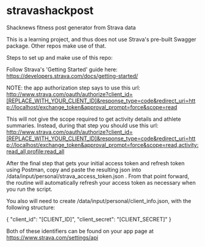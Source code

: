 # stravashackpost
 Shacknews fitness post generator from Strava data

This is a learning project, and thus does not use Strava's pre-built Swagger package.  Other repos make use of that.

Steps to set up and make use of this repo:

Follow Strava's 'Getting Started' guide here: https://developers.strava.com/docs/getting-started/

NOTE: the app authorization step says to use this url: http://www.strava.com/oauth/authorize?client_id=[REPLACE_WITH_YOUR_CLIENT_ID]&response_type=code&redirect_uri=http://localhost/exchange_token&approval_prompt=force&scope=read

This will not give the scope required to get activity details and athlete summaries.  Instead, during that step you should use this url: http://www.strava.com/oauth/authorize?client_id=[REPLACE_WITH_YOUR_CLIENT_ID]&response_type=code&redirect_uri=http://localhost/exchange_token&approval_prompt=force&scope=read,activity:read_all,profile:read_all

After the final step that gets your initial access token and refresh token using Postman, copy and paste the resulting json into /data/input/personal/strava_access_token.json . From that point forward, the routine will automatically refresh your access token as necessary when you run the script.

You also will need to create /data/input/personal/client_info.json, with the following structure:

{
    "client_id": "[CLIENT_ID]",
    "client_secret": "[CLIENT_SECRET]"
}

Both of these identifiers can be found on your app page at https://www.strava.com/settings/api



